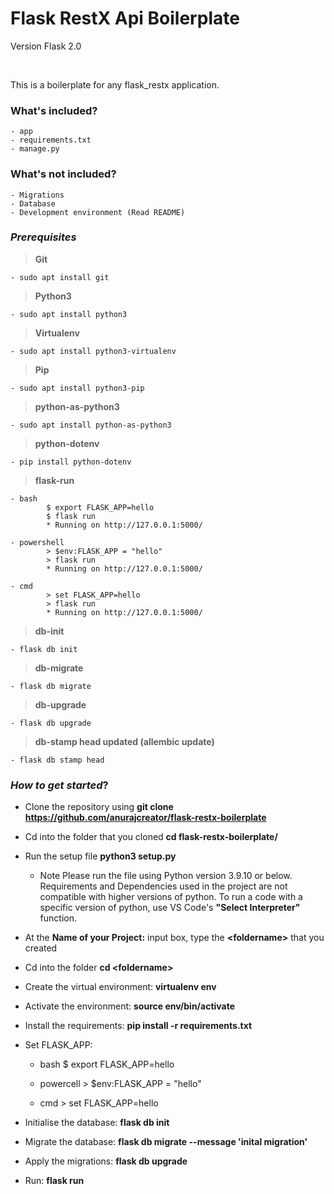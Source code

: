 # Flask RestX Api Boilerplate
Version Flask 2.0  
  
&nbsp;  

This is a boilerplate for any flask_restx application.  


### What's included?  
    - app
    - requirements.txt
    - manage.py

### What's not included?
    - Migrations
    - Database
    - Development environment (Read README)


### **_Prerequisites_**
>**Git**  

    - sudo apt install git  

>**Python3**  

    - sudo apt install python3  

>**Virtualenv**  

    - sudo apt install python3-virtualenv  

>**Pip**  

    - sudo apt install python3-pip  

>**python-as-python3**  

    - sudo apt install python-as-python3

>**python-dotenv**

    - pip install python-dotenv

>**flask-run**

    - bash
            $ export FLASK_APP=hello
            $ flask run
            * Running on http://127.0.0.1:5000/
    
    - powershell
            > $env:FLASK_APP = "hello"
            > flask run
            * Running on http://127.0.0.1:5000/
    
    - cmd  
            > set FLASK_APP=hello
            > flask run
            * Running on http://127.0.0.1:5000/

>**db-init**

    - flask db init

>**db-migrate**

    - flask db migrate

>**db-upgrade**

    - flask db upgrade
    
>**db-stamp head updated (allembic update)**
  
    - flask db stamp head


### _How to get started_?  
- Clone the repository using **git clone https://github.com/anurajcreator/flask-restx-boilerplate**
- Cd into the folder that you cloned **cd flask-restx-boilerplate/**
- Run the setup file **python3 setup.py**
    - Note
    Please run the file using Python version 3.9.10 or below. Requirements and Dependencies used in the project are not compatible with higher versions of python. To run a code with a specific version of python, use VS Code's **"Select Interpreter"** function.
    
- At the __Name of your Project:__ input box, type the **\<foldername\>** that you created
- Cd into the folder **cd \<foldername\>**
- Create the virtual environment: **virtualenv env**
- Activate the environment: **source env/bin/activate**
- Install the requirements: **pip install -r requirements.txt**
- Set FLASK_APP: 
    - bash
            $ export FLASK_APP=hello
    
    - powercell
            > $env:FLASK_APP = "hello"
    
    - cmd
            > set FLASK_APP=hello
    
- Initialise the database: **flask db init**
- Migrate the database: **flask db migrate --message 'inital migration'**
- Apply the migrations: **flask db upgrade**
- Run: **flask run**

